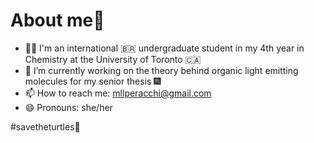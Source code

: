 # About me🌊

- 🧙‍♀️ I'm an international 🇧🇷 undergraduate student in my 4th year in Chemistry at the University of Toronto 🇨🇦
- 🔭 I’m currently working on the theory behind organic light emitting molecules for my senior thesis 🎆
- 📫 How to reach me: mllperacchi@gmail.com
- 😄 Pronouns: she/her

#savetheturtles🐢
